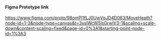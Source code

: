 #### Figma Prototype link

https://www.figma.com/proto/98omPl1fLJ0UwVqJD4D063/MoveHeath?node-id=1-3&node-type=canvas&t=3xsIWcW5lsGrwlV3-1&scaling=scale-down&content-scaling=fixed&page-id=0%3A1&starting-point-node-id=1%3A3
